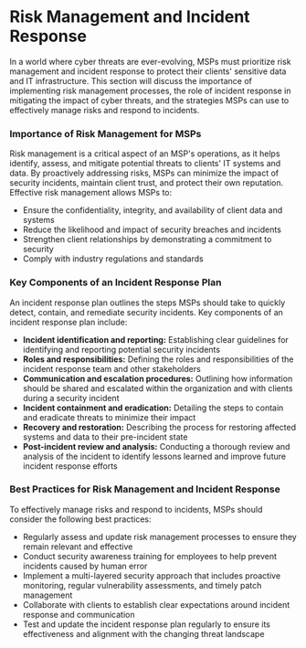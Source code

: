 # Risk Management and Incident Response

In a world where cyber threats are ever-evolving, MSPs must prioritize risk management and incident response to protect their clients' sensitive data and IT infrastructure. This section will discuss the importance of implementing risk management processes, the role of incident response in mitigating the impact of cyber threats, and the strategies MSPs can use to effectively manage risks and respond to incidents.

### Importance of Risk Management for MSPs

Risk management is a critical aspect of an MSP's operations, as it helps identify, assess, and mitigate potential threats to clients' IT systems and data. By proactively addressing risks, MSPs can minimize the impact of security incidents, maintain client trust, and protect their own reputation. Effective risk management allows MSPs to:

* Ensure the confidentiality, integrity, and availability of client data and systems
* Reduce the likelihood and impact of security breaches and incidents
* Strengthen client relationships by demonstrating a commitment to security
* Comply with industry regulations and standards

### Key Components of an Incident Response Plan

An incident response plan outlines the steps MSPs should take to quickly detect, contain, and remediate security incidents. Key components of an incident response plan include:

* **Incident identification and reporting:** Establishing clear guidelines for identifying and reporting potential security incidents
* **Roles and responsibilities:** Defining the roles and responsibilities of the incident response team and other stakeholders
* **Communication and escalation procedures:** Outlining how information should be shared and escalated within the organization and with clients during a security incident
* **Incident containment and eradication:** Detailing the steps to contain and eradicate threats to minimize their impact
* **Recovery and restoration:** Describing the process for restoring affected systems and data to their pre-incident state
* **Post-incident review and analysis:** Conducting a thorough review and analysis of the incident to identify lessons learned and improve future incident response efforts

### Best Practices for Risk Management and Incident Response

To effectively manage risks and respond to incidents, MSPs should consider the following best practices:

* Regularly assess and update risk management processes to ensure they remain relevant and effective
* Conduct security awareness training for employees to help prevent incidents caused by human error
* Implement a multi-layered security approach that includes proactive monitoring, regular vulnerability assessments, and timely patch management
* Collaborate with clients to establish clear expectations around incident response and communication
* Test and update the incident response plan regularly to ensure its effectiveness and alignment with the changing threat landscape
